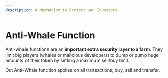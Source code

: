 ```yaml
---
description: A Mechanism to Protect our Investors
---
```


# Anti-Whale Function

Anti-whale functions are an **important extra security layer to a farm**. They limit big players (whales or malicious developers) to dump or pump huge amounts of their token by setting a maximum sell/buy limit.

Out Anti-Whale function applies on all transactions; buy, sell and transfer.
